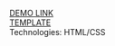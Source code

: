 [DEMO LINK](https://hheight.github.io/layout_miami/)<br>
[TEMPLATE](https://www.figma.com/file/nHz8bflIwJaWP3P99vKTH5/miami_home_new?node-id=0%3A2)<br>
Technologies: HTML/CSS
